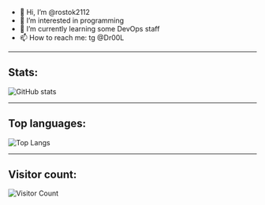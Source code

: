 - 👋 Hi, I’m @rostok2112
- 👀 I’m interested in programming
- 🌱 I’m currently learning some DevOps staff
- 📫 How to reach me: tg @Dr00L

____

## Stats:

![GitHub stats](https://github-readme-stats.vercel.app/api?username=rostok2112&show_icons=true&theme=transparent&hide=contribs,prs,issues,&count_private=true&hide_border=true&include_all_commits=true)

____

## Top languages:

![Top Langs](https://github-readme-stats.vercel.app/api/top-langs/?username=rostok2112&theme=transparent&count_private=true&hide_border=true&&langs_count=10&include_all_commits=true&count_private=true)

____

## Visitor count:

![Visitor Count](https://profile-counter.glitch.me/rostok2112/count.svg)
